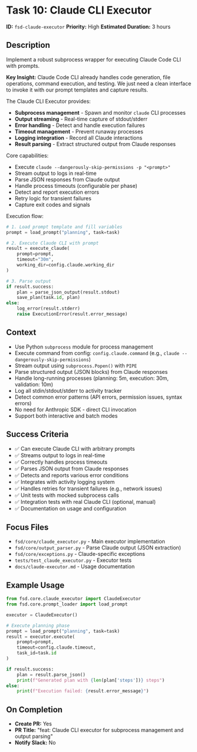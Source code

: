 # Task 10: Claude CLI Executor

**ID:** `fsd-claude-executor`
**Priority:** High
**Estimated Duration:** 3 hours

## Description

Implement a robust subprocess wrapper for executing Claude Code CLI with prompts.

**Key Insight:** Claude Code CLI already handles code generation, file operations, command execution, and testing. We just need a clean interface to invoke it with our prompt templates and capture results.

The Claude CLI Executor provides:
- **Subprocess management** - Spawn and monitor `claude` CLI processes
- **Output streaming** - Real-time capture of stdout/stderr
- **Error handling** - Detect and handle execution failures
- **Timeout management** - Prevent runaway processes
- **Logging integration** - Record all Claude interactions
- **Result parsing** - Extract structured output from Claude responses

Core capabilities:
- Execute `claude --dangerously-skip-permissions -p "<prompt>"`
- Stream output to logs in real-time
- Parse JSON responses from Claude output
- Handle process timeouts (configurable per phase)
- Detect and report execution errors
- Retry logic for transient failures
- Capture exit codes and signals

Execution flow:
```python
# 1. Load prompt template and fill variables
prompt = load_prompt("planning", task=task)

# 2. Execute Claude CLI with prompt
result = execute_claude(
    prompt=prompt,
    timeout="30m",
    working_dir=config.claude.working_dir
)

# 3. Parse output
if result.success:
    plan = parse_json_output(result.stdout)
    save_plan(task.id, plan)
else:
    log_error(result.stderr)
    raise ExecutionError(result.error_message)
```

## Context

- Use Python `subprocess` module for process management
- Execute command from config: `config.claude.command` (e.g., `claude --dangerously-skip-permissions`)
- Stream output using `subprocess.Popen()` with `PIPE`
- Parse structured output (JSON blocks) from Claude responses
- Handle long-running processes (planning: 5m, execution: 30m, validation: 10m)
- Log all stdin/stdout/stderr to activity tracker
- Detect common error patterns (API errors, permission issues, syntax errors)
- No need for Anthropic SDK - direct CLI invocation
- Support both interactive and batch modes

## Success Criteria

- ✅ Can execute Claude CLI with arbitrary prompts
- ✅ Streams output to logs in real-time
- ✅ Correctly handles process timeouts
- ✅ Parses JSON output from Claude responses
- ✅ Detects and reports various error conditions
- ✅ Integrates with activity logging system
- ✅ Handles retries for transient failures (e.g., network issues)
- ✅ Unit tests with mocked subprocess calls
- ✅ Integration tests with real Claude CLI (optional, manual)
- ✅ Documentation on usage and configuration

## Focus Files

- `fsd/core/claude_executor.py` - Main executor implementation
- `fsd/core/output_parser.py` - Parse Claude output (JSON extraction)
- `fsd/core/exceptions.py` - Claude-specific exceptions
- `tests/test_claude_executor.py` - Executor tests
- `docs/claude-executor.md` - Usage documentation

## Example Usage

```python
from fsd.core.claude_executor import ClaudeExecutor
from fsd.core.prompt_loader import load_prompt

executor = ClaudeExecutor()

# Execute planning phase
prompt = load_prompt("planning", task=task)
result = executor.execute(
    prompt=prompt,
    timeout=config.claude.timeout,
    task_id=task.id
)

if result.success:
    plan = result.parse_json()
    print(f"Generated plan with {len(plan['steps'])} steps")
else:
    print(f"Execution failed: {result.error_message}")
```

## On Completion

- **Create PR:** Yes
- **PR Title:** "feat: Claude CLI executor for subprocess management and output parsing"
- **Notify Slack:** No
